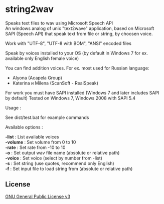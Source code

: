 # string2wav

Speaks text files to wav using Microsoft Speech API <br>
An windows analog of unix "text2wave" application, based on Microsoft SAPI (Speech API) that speak text from file or string, by choosen voice.

Work with "UTF-8", "UTF-8 with BOM", "ANSI" encoded files

Speak by voices installed to your OS (by default in Windows 7 for ex. available only English female voice)

You can find addition voices. 
For ex. most used for Russian language:

   - Alyona (Acapela Group)
   - Katerina и Milena (ScanSoft - RealSpeak)
   
For work you must have SAPI installed (Windows 7 and later includes SAPI by default)
Tested on Windows 7, Windows 2008 with SAPI 5.4

Usage : 

See dist/test.bat for example commands

Available options :

**-list** : List available voices<br>
**-volume** : Set volume from 0 to 10<br>
**-rate** : Set rate from -10 to 10<br>
**-o** : Set output wav file name (absolute or relative path)<br>
**-voice** : Set voice (select by number from -list)<br>
**-s** : Set string (use quotes, recommend only English)<br>
**-f** : Set input file to load string from (absolute or relative path)<br>

## License 

 [GNU General Public License v3](http://www.gnu.org/licenses/gpl.html) 